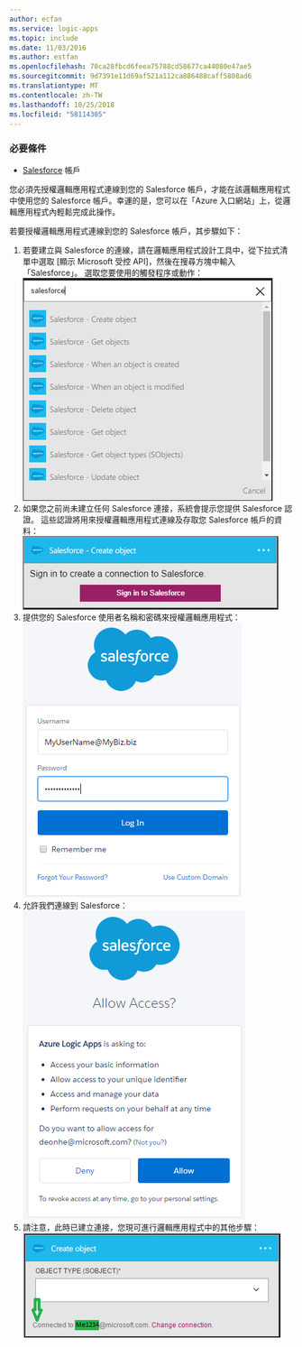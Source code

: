 ```yaml
---
author: ecfan
ms.service: logic-apps
ms.topic: include
ms.date: 11/03/2016
ms.author: estfan
ms.openlocfilehash: 70ca28fbcd6feea75788cd58677ca44080e47ae5
ms.sourcegitcommit: 9d7391e11d69af521a112ca886488caff5808ad6
ms.translationtype: MT
ms.contentlocale: zh-TW
ms.lasthandoff: 10/25/2018
ms.locfileid: "58114305"
---
```

### <a name="prerequisites"></a>必要條件
* [Salesforce](https://salesforce.com) 帳戶  

您必須先授權邏輯應用程式連線到您的 Salesforce 帳戶，才能在該邏輯應用程式中使用您的 Salesforce 帳戶。幸運的是，您可以在「Azure 入口網站」上，從邏輯應用程式內輕鬆完成此操作。  

若要授權邏輯應用程式連線到您的 Salesforce 帳戶，其步驟如下：  

1. 若要建立與 Salesforce 的連線，請在邏輯應用程式設計工具中，從下拉式清單中選取 [顯示 Microsoft 受控 API]，然後在搜尋方塊中輸入「Salesforce」。 選取您要使用的觸發程序或動作：  
   ![Salesforce 連線圖像 1](./media/connectors-create-api-salesforce/salesforce-1.png)  
2. 如果您之前尚未建立任何 Salesforce 連接，系統會提示您提供 Salesforce 認證。 這些認證將用來授權邏輯應用程式連線及存取您 Salesforce 帳戶的資料：  
   ![Salesforce 連線圖像 2](./media/connectors-create-api-salesforce/salesforce-2.png)  
3. 提供您的 Salesforce 使用者名稱和密碼來授權邏輯應用程式：  
   ![Salesforce 連線圖像 3](./media/connectors-create-api-salesforce/salesforce-3.png)  
4. 允許我們連線到 Salesforce：  
   ![Salesforce 連線圖像 4](./media/connectors-create-api-salesforce/salesforce-4.png)  
5. 請注意，此時已建立連接，您現可進行邏輯應用程式中的其他步驟：  
   ![Salesforce 連線圖像 5](./media/connectors-create-api-salesforce/salesforce-5.png)  

